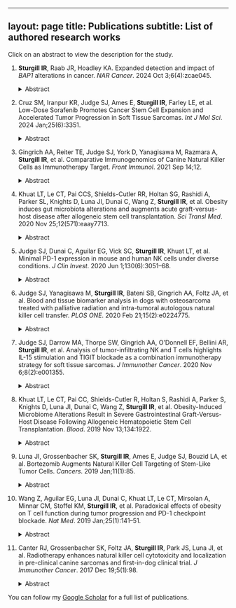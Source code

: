  ---
layout: page
title: Publications
subtitle: List of authored research works
---

Click on an abstract to view the description for the study.

1.	**Sturgill IR**, Raab JR, Hoadley KA. Expanded detection and impact of _BAP1_ alterations in cancer. _NAR Cancer_. 2024 Oct 3;6(4):zcae045.
    <details>
      
      <summary>Abstract</summary>
    
      Aberrant expression of the _BAP1_ (_BRCA_ associated protein 1) tumor suppressor gene is a prominent risk factor for several tumor types and is important in tumor evolution and progression. Here we performed integrated multi-omics analyses using data from The Cancer Genome Atlas for 33 cancer types and over 10,000 individuals to identify alterations leading to _BAP1_ disruption. We combined existing variant calls and new calls derived from a _de novo_ local realignment pipeline across multiple independent variant callers, increasing somatic variant detection by 41% from 182 to 257, including 11 indels ≥40 bp. The expanded detection of mutations highlights the power of new tools to uncover longer indels and impactful mutations. We developed an expression-based _BAP1_ activity score and identified a transcriptional profile associated with _BAP1_ disruption in cancer. _BAP1_ has been proposed to play a critical role in controlling tumor plasticity and normal cell fate. Leveraging human and mouse liver datasets, _BAP1_ loss in normal cells resulted in lower _BAP1_ activity scores and lower scores were associated with a less-differentiated phenotype in embryonic cells. Together, our expanded _BAP1_ mutant samples revealed a transcriptional signature in cancer cells, supporting _BAP1_’s influences on cellular plasticity and cell identity maintenance.
    
    </details>

2.	Cruz SM, Iranpur KR, Judge SJ, Ames E, **Sturgill IR**, Farley LE, et al. Low-Dose Sorafenib Promotes Cancer Stem Cell Expansion and Accelerated Tumor Progression in Soft Tissue Sarcomas. _Int J Mol Sci_. 2024 Jan;25(6):3351. 
    <details>
      
      <summary>Abstract</summary>
    
      The cancer stem cell (CSC) hypothesis postulates that heterogeneous human cancers harbor a population of stem-like cells which are resistant to cytotoxic therapies, thus providing a reservoir of relapse following conventional therapies like chemotherapy and radiation (RT). CSCs have been observed in multiple human cancers, and their presence has been correlated with worse clinical outcomes. Here, we sought to evaluate the impact of drug dosing of the multi-tyrosine kinase inhibitor, sorafenib, on CSC and non-CSCs in soft tissue sarcoma (STS) models, hypothesizing differential effects of sorafenib based on dose and target cell population. In vitro, human cancer cell lines and primary STS from surgical specimens were exposed to escalating doses of sorafenib to determine cell viability and expression of CSC marker aldehyde dehydrogenase (ALDH). In vivo, ALDHbright CSCs were isolated, exposed to sorafenib, and xenograft growth and survival analyses were performed. We observed that sarcoma CSCs appear to paradoxically respond to the tyrosine kinase inhibitor sorafenib at low doses with increased proliferation and stem-like function of CSCs, whereas anti-viability effects dominated at higher doses. Importantly, STS patients receiving neoadjuvant sorafenib and RT on a clinical trial (NCT00864032) showed increased CSCs post therapy, and higher ALDH scores post therapy were associated with worse metastasis-free survival. These data suggest that low-dose sorafenib may promote the CSC phenotype in STS with clinically significant effects, including increased tumor growth and higher rates of metastasis formation in sarcoma patients.
    
    </details>
    
3.	Gingrich AA, Reiter TE, Judge SJ, York D, Yanagisawa M, Razmara A, **Sturgill IR**, et al. Comparative Immunogenomics of Canine Natural Killer Cells as Immunotherapy Target. _Front Immunol_. 2021 Sep 14;12. 
    <details>
      
      <summary>Abstract</summary>
    
      Natural killer (NK) cells are key effectors of the innate immune system, but major differences between human and murine NK cells have impeded translation. Outbred dogs offer an important link for studies of NK biology and immunotherapy. We analyzed gene expression of putative NK populations from healthy dogs and dogs with naturally-occurring cancers examining differential gene expression across multiple conditions, including steady-state, in vitro activation with cytokines and co-culture, and in vivo activation with inhaled IL-15 in dogs receiving IL-15 immunotherapy. We also compared dog, mouse and human CD3-NKp46+ NK cells using a novel orthologous transcriptome. Distinct transcriptional profiles between NK populations exist between conditions and in vitro versus in vivo treatments. In cross-species analysis, canine NK cells were globally more similar to human NK cells than mice. These data define canine NK cell gene expression under multiple conditions and across species, filling an important gap in translational NK studies.
    
    </details>
    
4.	Khuat LT, Le CT, Pai CCS, Shields-Cutler RR, Holtan SG, Rashidi A, Parker SL, Knights D, Luna JI, Dunai C, Wang Z, **Sturgill IR**, et al. Obesity induces gut microbiota alterations and augments acute graft-versus-host disease after allogeneic stem cell transplantation. _Sci Transl Med_. 2020 Nov 25;12(571):eaay7713. 
    <details>
      
      <summary>Abstract</summary>
    
      The efficacy of allogeneic hematopoietic stem cell transplantation (allo-HSCT) is limited by acute and chronic graft-versus-host disease (GVHD). The impact of obesity on allo-HSCT outcomes is poorly understood. Here, we report that obesity had a negative and selective impact on acute gut GVHD after allo-HSCT in mice with diet-induced obesity (DIO). These animals exhibited increased gut permeability, endotoxin translocation across the gut, and radiation-induced gastrointestinal damage after allo-HSCT. After allo-HSCT, both male and female DIO mouse recipients showed increased proinflammatory cytokine production and expression of the GVHD marker ST2 (IL-33R) and MHC class II molecules; they also exhibited decreased survival associated with acute severe gut GVHD. This rapid-onset, obesity-associated gut GVHD depended on donor CD4+ T cells and occurred even with a minor MHC mismatch between donor and recipient animals. Retrospective analysis of clinical cohorts receiving allo-HSCT transplants from unrelated donors revealed that recipients with a high body mass index (BMI, >30) had reduced survival and higher serum ST2 concentrations compared with nonobese transplant recipients. Assessment of both DIO mice and allo-HSCT recipients with a high BMI revealed reduced gut microbiota diversity and decreased Clostridiaceae abundance. Prophylactic antibiotic treatment protected DIO mouse recipients from endotoxin translocation across the gut and increased inflammatory cytokine production, as well as gut pathology and mortality, but did not protect against later development of chronic skin GVHD. These results suggest that obesity-induced alterations of the gut microbiota may affect GVHD after allo-HSCT in DIO mice, which could be ameliorated by prophylactic antibiotic treatment.
    
    </details>
    
5.	Judge SJ, Dunai C, Aguilar EG, Vick SC, **Sturgill IR**, Khuat LT, et al. Minimal PD-1 expression in mouse and human NK cells under diverse conditions. _J Clin Invest_. 2020 Jun 1;130(6):3051–68. 
    <details>
      
      <summary>Abstract</summary>
    
      PD-1 expression is a hallmark of both early antigen-specific T cell activation and later chronic stimulation, suggesting key roles in both naive T cell priming and memory T cell responses. Although significant similarities exist between T cells and NK cells, there are critical differences in their biology and functions reflecting their respective adaptive and innate immune effector functions. Expression of PD-1 on NK cells is controversial despite rapid incorporation into clinical cancer trials. Our objective was to stringently and comprehensively assess expression of PD-1 on both mouse and human NK cells under multiple conditions and using a variety of readouts. We evaluated NK cells from primary human tumor samples, after ex vivo culturing, and from multiple mouse tumor and viral models using flow cytometry, quantitative reverse-transcriptase PCR (qRT-PCR), and RNA-Seq for PD-1 expression. We demonstrate that, under multiple conditions, human and mouse NK cells consistently lack PD-1 expression despite the marked upregulation of other activation/regulatory markers, such as TIGIT. This was in marked contrast to T cells, which were far more prominent within all tumors and expressed PD-1. These data have important implications when attempting to discern NK from T cell effects and to determine whether PD-1 targeting can be expected to have direct effects on NK cell functions.
    
    </details>
    
6.	Judge SJ, Yanagisawa M, **Sturgill IR**, Bateni SB, Gingrich AA, Foltz JA, et al. Blood and tissue biomarker analysis in dogs with osteosarcoma treated with palliative radiation and intra-tumoral autologous natural killer cell transfer. _PLOS ONE_. 2020 Feb 21;15(2):e0224775. 
    <details>
      
      <summary>Abstract</summary>
    
      We have previously reported radiation-induced sensitization of canine osteosarcoma (OSA) to natural killer (NK) therapy, including results from a first-in-dog clinical trial. Here, we report correlative analyses of blood and tissue specimens for signals of immune activation in trial subjects. Among 10 dogs treated with palliative radiotherapy (RT) and intra-tumoral adoptive NK transfer, we performed ELISA on serum cytokines, flow cytometry for immune phenotype of PBMCs, and PCR on tumor tissue for immune-related gene expression. We then queried The Cancer Genome Atlas (TCGA) to evaluate the association of cytotoxic/immune-related gene expression with human sarcoma survival. Updated survival analysis revealed five 6-month survivors, including one dog who lived 17.9 months. Using feeder line co-culture for NK expansion, we observed maximal activation of dog NK cells on day 17–19 post isolation with near 100% expression of granzyme B and NKp46 and high cytotoxic function in the injected NK product. Among dogs on trial, we observed a trend for higher baseline serum IL-6 to predict worse lung metastasis-free and overall survival (P = 0.08). PCR analysis revealed low absolute gene expression of CD3, CD8, and NKG2D in untreated OSA. Among treated dogs, there was marked heterogeneity in the expression of immune-related genes pre- and post-treatment, but increases in CD3 and CD8 gene expression were higher among dogs that lived > 6 months compared to those who did not. Analysis of the TCGA confirmed significant differences in survival among human sarcoma patients with high and low expression of genes associated with greater immune activation and cytotoxicity (CD3e, CD8a, IFN-γ, perforin, and CD122/IL-2 receptor beta). Updated results from a first-in-dog clinical trial of palliative RT and autologous NK cell immunotherapy for OSA illustrate the translational relevance of companion dogs for novel cancer therapies. Similar to human studies, analyses of immune markers from canine serum, PBMCs, and tumor tissue are feasible and provide insight into potential biomarkers of response and resistance.
    
    </details>
    
7.	Judge SJ, Darrow MA, Thorpe SW, Gingrich AA, O’Donnell EF, Bellini AR, **Sturgill IR**, et al. Analysis of tumor-infiltrating NK and T cells highlights IL-15 stimulation and TIGIT blockade as a combination immunotherapy strategy for soft tissue sarcomas. _J Immunother Cancer_. 2020 Nov 6;8(2):e001355. 
    <details>
      
      <summary>Abstract</summary>
    
      Purpose

      Given the unmet need for novel immunotherapy in soft tissue sarcoma (STS), we sought to characterize the phenotype and function of intratumoral natural killer (NK) and T cells to identify novel strategies to augment tumor-infiltrating lymphocyte (TIL) function.
  	
      Experimental design
      
      Using prospectively collected specimens from dogs and humans with sarcomas, archived specimens, and The Cancer Genome Atlas (TCGA) data, we evaluated blood and tumor NK and T cell phenotype and function and correlated those with outcome. We then assessed the effects of interleukin 15 (IL-15) stimulation on both NK and T cell activation and TIGIT upregulation. Finally, we evaluated cytotoxic effects of IL-15 combined with TIGIT blockade using a novel anti-TIGIT antibody.
  	
      Results
      
      TILs were strongly associated with survival outcome in both archived tissue and TCGA, but higher TIL content was also associated with higher TIGIT expression. Compared with blood, intratumoral NK and T cells showed significantly higher expression of both activation and exhaustion markers, in particular TIGIT. Ex vivo stimulation of blood and tumor NK and T cells from patients with STS with IL-15 further increased both activation and exhaustion markers, including TIGIT. Dogs with metastatic osteosarcoma receiving inhaled IL-15 also exhibited upregulation of activation markers and TIGIT. Ex vivo, combined IL-15 and TIGIT blockade using STS blood and tumor specimens significantly increased cytotoxicity against STS targets.
  	
      Conclusion
      
      Intratumoral NK and T cells are prognostic in STS, but their activation is marked by significant upregulation of TIGIT. Our data suggest that combined IL-15 and TIGIT blockade may be a promising clinical strategy in STS.
    
    </details>
    
9.	Khuat LT, Le CT, Pai CC, Shields-Cutler R, Holtan S, Rashidi A, Parker S, Knights D, Luna JI, Dunai C, Wang Z, **Sturgill IR**, et al. Obesity-Induced Microbiome Alterations Result in Severe Gastrointestinal Graft-Versus-Host Disease Following Allogeneic Hematopoietic Stem Cell Transplantation. _Blood_. 2019 Nov 13;134:1922. 
    <details>
      
      <summary>Abstract</summary>
    
      Allogeneic hematopoietic stem cell transplantation (allo-HSCT) remains a viable treatment option for many cancers but its clinical utility is limited due to the occurrence of graft-versus-host disease (GVHD). Understanding the impact of obesity on immune function has become increasingly important in the setting of the current obesity pandemic. We report here that obesity has a negative and selective impact on acute gut GVHD. Diet-induced obese (DIO) mice exhibited increased gut permeability, endotoxin translocation and radiation-induced gastrointestinal damage. After allo-HSCT, DIO recipients across strains and sex had markedly increased pro-inflammatory cytokines (IL-6, TNF), GVHD biomarker ST2, MHC class II expression and exhibited rapid mortality associated with severe acute gut pathology. This obesity-associated lethal acute gut GVHD was dependent on donor CD4 T cells and occurred even in minor MHC mismatch strain combination in which only a delayed skin chronic GVHD resulted in lean recipients. Pro-inflammatory cytokine blockade targeting both IL-6 and TNF ameliorated obesity-associated acute gut GVHD while maintaining graft-versus-tumor (GVT) effects. Microbiome assessment of DIO mice revealed markedly reduced microbiome diversity and decreased Clostridiaceae abundance. Additionally, DIO mice had a significant increase of GVHD-associated Akkermansia muciniphila before and after allo-HSCT compared to the controls. Extended antibiotic treatment of DIO mice protected from the endotoxin translocation, cytokine storm as well as gut GVHD pathology but did not protect later development of chronic skin GVHD. These results demonstrate that obesity alters the microbiome and imparts differential effects on GVHD following allo-HSCT with decreased survival and this inferior outcome can be pre-empted by combined pro-inflammatory cytokine blockade or antibiotic pretreatment.
    
    </details>
    
10.	Luna JI, Grossenbacher SK, **Sturgill IR**, Ames E, Judge SJ, Bouzid LA, et al. Bortezomib Augments Natural Killer Cell Targeting of Stem-Like Tumor Cells. _Cancers_. 2019 Jan;11(1):85. 
    <details>
      
      <summary>Abstract</summary>
    
      Tumor cells harboring stem-like/cancer stem cell (CSC) properties have been identified and isolated from numerous hematological and solid malignancies. These stem-like tumor cells can persist following conventional cytoreductive therapies, such as chemotherapy and radiotherapy, thereby repopulating the tumor and seeding relapse and/or metastasis. We have previously shown that natural killer (NK) cells preferentially target stem-like tumor cells via non- major histocompatibility complex (MHC) restricted mechanisms. Here, we demonstrated that the proteasome inhibitor, bortezomib, augments NK cell targeting of stem cell-like tumor cells against multiple solid human tumor-derived cancer lines and primary tissue samples. Mechanistically, this was mediated by the upregulation of cell surface NK ligands MHC class I chain-related protein A and B (MICA and MICB) on aldehyde dehydrogenases (ALDH)-positive CSCs. The increased expression of MICA and MICB on CSC targets thereby enhanced NK cell mediated killing in vitro and ex vivo from both human primary tumor and patient-derived xenograft samples. In vivo, the combination of bortezomib and allogeneic NK cell adoptive transfer in immunodeficient mice led to increased elimination of CSCs as well as tumor growth delay of orthotopic glioblastoma tumors. Taken together, our data support the combination bortezomib and NK transfer as a strategy for both CSC targeting and potentially improved outcomes in clinical cancer patients.
    
    </details>
    
11.	Wang Z, Aguilar EG, Luna JI, Dunai C, Khuat LT, Le CT, Mirsoian A, Minnar CM, Stoffel KM, **Sturgill IR**, et al. Paradoxical effects of obesity on T cell function during tumor progression and PD-1 checkpoint blockade. _Nat Med_. 2019 Jan;25(1):141–51. 
    <details>
      
      <summary>Abstract</summary>
    
      The recent successes of immunotherapy have shifted the paradigm in cancer treatment, but because only a percentage of patients are responsive to immunotherapy, it is imperative to identify factors impacting outcome. Obesity is reaching pandemic proportions and is a major risk factor for certain malignancies, but the impact of obesity on immune responses, in general and in cancer immunotherapy, is poorly understood. Here, we demonstrate, across multiple species and tumor models, that obesity results in increased immune aging, tumor progression and PD-1-mediated T cell dysfunction which is driven, at least in part, by leptin. However, obesity is also associated with increased efficacy of PD-1/PD-L1 blockade in both tumor-bearing mice and clinical cancer patients. These findings advance our understanding of obesity-induced immune dysfunction and its consequences in cancer and highlight obesity as a biomarker for some cancer immunotherapies. These data indicate a paradoxical impact of obesity on cancer. There is heightened immune dysfunction and tumor progression but also greater anti-tumor efficacy and survival after checkpoint blockade which directly targets some of the pathways activated in obesity.
    
    </details>
    
12.	Canter RJ, Grossenbacher SK, Foltz JA, **Sturgill IR**, Park JS, Luna JI, et al. Radiotherapy enhances natural killer cell cytotoxicity and localization in pre-clinical canine sarcomas and first-in-dog clinical trial. _J Immunother Cancer_. 2017 Dec 19;5(1):98. 
    <details>
      
      <summary>Abstract</summary>
    
      Background

      We have previously shown that radiotherapy (RT) augments natural killer (NK) functions in pre-clinical models of human and mouse cancers, including sarcomas. Since dogs are an excellent outbred model for immunotherapy studies, we sought to assess RT plus local autologous NK transfer in canine sarcomas.
   	
      Methods
      
      Dog NK cells (CD5dim, NKp46+) were isolated from PBMCs and expanded with irradiated K562-C9-mIL21 feeder cells and 100 IU/mL recombinant human IL-2. NK homing and cytotoxicity ± RT were evaluated using canine osteosarcoma tumor lines and dog patient-derived xenografts (PDX). In a first-in-dog clinical trial for spontaneous osteosarcoma, we evaluated RT and intra-tumoral autologous NK transfer.
   	
      Results
      
      After 14 days, mean NK expansion and yield were 19.0-fold (±8.6) and 258.9(±76.1) ×106 cells, respectively. Post-RT, NK cytotoxicity increased in a dose-dependent fashion in vitro reaching ~ 80% at effector:target ratios of ≥10:1 (P < 0.001). In dog PDX models, allogeneic NK cells were cytotoxic in ex vivo killing assays and produced significant PDX tumor growth delay (P < 0.01) in vivo. After focal RT and intravenous NK transfer, we also observed significantly increased NK homing to tumors in vivo. Of 10 dogs with spontaneous osteosarcoma treated with focal RT and autologous NK transfer, 5 remain metastasis-free at the 6-month primary endpoint with resolution of suspicious pulmonary nodules in one patient. We also observed increased activation of circulating NK cells after treatment and persistence of labelled NK cells in vivo.
   	
      Conclusions
      
      NK cell homing and cytotoxicity are increased following RT in canine models of sarcoma. Results from a first-in-dog clinical trial are promising, including possible abscopal effects.
    
    </details>

You can follow my [Google Scholar](https://scholar.google.com/citations?hl=en&user=MSiJ16UAAAAJ) for a full list of publications.
